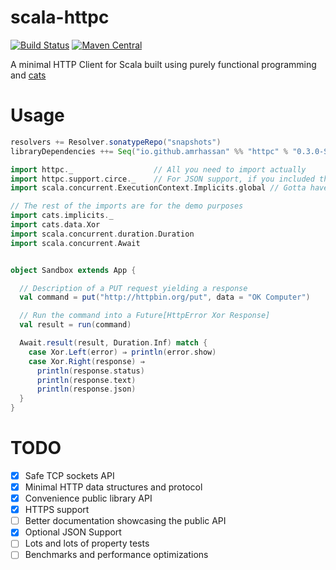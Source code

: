 # scala-httpc
[![Build Status](https://travis-ci.org/amrhassan/scala-httpc.svg?branch=master)](https://travis-ci.org/amrhassan/scala-httpc)
[![Maven Central](https://maven-badges.herokuapp.com/maven-central/io.github.amrhassan/httpc_2.11/badge.svg)](https://maven-badges.herokuapp.com/maven-central/io.github.amrhassan/httpc_2.11)


A minimal HTTP Client for Scala built using purely functional programming and [cats](https://github.com/typelevel/cats)

# Usage #

```sbt
resolvers += Resolver.sonatypeRepo("snapshots")
libraryDependencies ++= Seq("io.github.amrhassan" %% "httpc" % "0.3.0-SNAPSHOT")
```

```scala
import httpc._                  // All you need to import actually
import httpc.support.circe._    // For JSON support, if you included the httpc-circe module
import scala.concurrent.ExecutionContext.Implicits.global // Gotta have one of those in scope

// The rest of the imports are for the demo purposes
import cats.implicits._
import cats.data.Xor
import scala.concurrent.duration.Duration
import scala.concurrent.Await


object Sandbox extends App {

  // Description of a PUT request yielding a response
  val command = put("http://httpbin.org/put", data = "OK Computer")  

  // Run the command into a Future[HttpError Xor Response]
  val result = run(command)

  Await.result(result, Duration.Inf) match {
    case Xor.Left(error) ⇒ println(error.show)
    case Xor.Right(response) ⇒
      println(response.status)
      println(response.text)
      println(response.json)
  }
}
```

# TODO #
* [X] Safe TCP sockets API
* [X] Minimal HTTP data structures and protocol
* [X] Convenience public library API
* [X] HTTPS support
* [ ] Better documentation showcasing the public API
* [X] Optional JSON Support
* [ ] Lots and lots of property tests
* [ ] Benchmarks and performance optimizations
